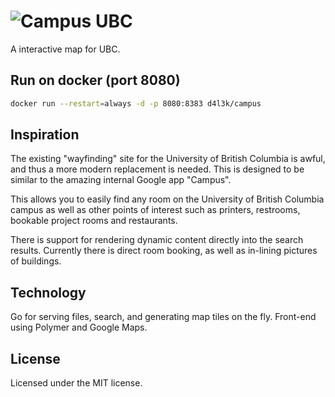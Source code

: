 # ![Campus UBC](https://rawgit.com/d4l3k/campus/master/static/logo.png)

A interactive map for UBC.

## Run on docker (port 8080)
```bash
docker run --restart=always -d -p 8080:8383 d4l3k/campus
```

## Inspiration

The existing "wayfinding" site for the University of British Columbia is awful, and thus a more modern replacement is needed. This is designed to be similar to the amazing internal Google app "Campus".

This allows you to easily find any room on the University of British Columbia campus as well as other points of interest such as printers, restrooms, bookable project rooms and restaurants.

There is support for rendering dynamic content directly into the search results. Currently there is direct room booking, as well as in-lining pictures of buildings.

## Technology
Go for serving files, search, and generating map tiles on the fly.
Front-end using Polymer and Google Maps.

## License
Licensed under the MIT license.
